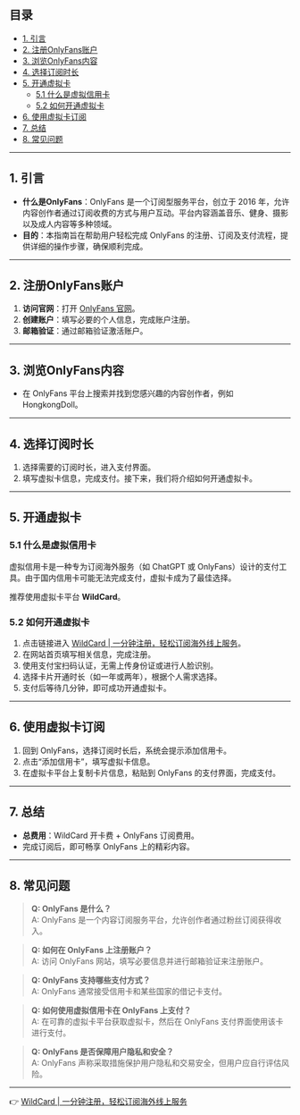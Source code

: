 ## 目录
- [1. 引言](#1-引言)
- [2. 注册OnlyFans账户](#2-注册onlyfans账户)
- [3. 浏览OnlyFans内容](#3-浏览onlyfans内容)
- [4. 选择订阅时长](#4-选择订阅时长)
- [5. 开通虚拟卡](#5-开通虚拟卡)
  - [5.1 什么是虚拟信用卡](#51-什么是虚拟信用卡)
  - [5.2 如何开通虚拟卡](#52-如何开通虚拟卡)
- [6. 使用虚拟卡订阅](#6-使用虚拟卡订阅)
- [7. 总结](#7-总结)
- [8. 常见问题](#8-常见问题)

---

## 1. 引言

- **什么是OnlyFans**：OnlyFans 是一个订阅型服务平台，创立于 2016 年，允许内容创作者通过订阅收费的方式与用户互动。平台内容涵盖音乐、健身、摄影以及成人内容等多种领域。
- **目的**：本指南旨在帮助用户轻松完成 OnlyFans 的注册、订阅及支付流程，提供详细的操作步骤，确保顺利完成。

---

## 2. 注册OnlyFans账户

1. **访问官网**：打开 [OnlyFans 官网](https://bit.ly/bewildcard)。
2. **创建账户**：填写必要的个人信息，完成账户注册。
3. **邮箱验证**：通过邮箱验证激活账户。

---

## 3. 浏览OnlyFans内容

- 在 OnlyFans 平台上搜索并找到您感兴趣的内容创作者，例如 HongkongDoll。

---

## 4. 选择订阅时长

1. 选择需要的订阅时长，进入支付界面。
2. 填写虚拟卡信息，完成支付。接下来，我们将介绍如何开通虚拟卡。

---

## 5. 开通虚拟卡

### 5.1 什么是虚拟信用卡

虚拟信用卡是一种专为订阅海外服务（如 ChatGPT 或 OnlyFans）设计的支付工具。由于国内信用卡可能无法完成支付，虚拟卡成为了最佳选择。

推荐使用虚拟卡平台 **WildCard**。

### 5.2 如何开通虚拟卡

1. 点击链接进入 [WildCard | 一分钟注册，轻松订阅海外线上服务](https://bit.ly/bewildcard)。
2. 在网站首页填写相关信息，完成注册。
3. 使用支付宝扫码认证，无需上传身份证或进行人脸识别。
4. 选择卡片开通时长（如一年或两年），根据个人需求选择。
5. 支付后等待几分钟，即可成功开通虚拟卡。

---

## 6. 使用虚拟卡订阅

1. 回到 OnlyFans，选择订阅时长后，系统会提示添加信用卡。
2. 点击“添加信用卡”，填写虚拟卡信息。
3. 在虚拟卡平台上复制卡片信息，粘贴到 OnlyFans 的支付界面，完成支付。

---

## 7. 总结

- **总费用**：WildCard 开卡费 + OnlyFans 订阅费用。
- 完成订阅后，即可畅享 OnlyFans 上的精彩内容。

---

## 8. 常见问题

> **Q: OnlyFans 是什么？**  
> A: OnlyFans 是一个内容订阅服务平台，允许创作者通过粉丝订阅获得收入。

> **Q: 如何在 OnlyFans 上注册账户？**  
> A: 访问 OnlyFans 网站，填写必要信息并进行邮箱验证来注册账户。

> **Q: OnlyFans 支持哪些支付方式？**  
> A: OnlyFans 通常接受信用卡和某些国家的借记卡支付。

> **Q: 如何使用虚拟信用卡在 OnlyFans 上支付？**  
> A: 在可靠的虚拟卡平台获取虚拟卡，然后在 OnlyFans 支付界面使用该卡进行支付。

> **Q: OnlyFans 是否保障用户隐私和安全？**  
> A: OnlyFans 声称采取措施保护用户隐私和交易安全，但用户应自行评估风险。

---

👉 [WildCard | 一分钟注册，轻松订阅海外线上服务](https://bit.ly/bewildcard)
